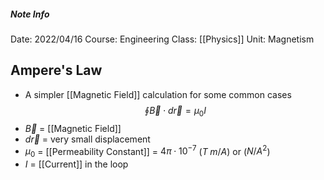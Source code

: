 ##### Note Info
Date: 2022/04/16
Course: Engineering
Class: [[Physics]]
Unit: Magnetism

## Ampere's Law
- A simpler [[Magnetic Field]] calculation for some common cases
$$ \oint\vec B\cdot d\vec r = \mu_0 I $$
- $\vec B$ = [[Magnetic Field]]
- $d\vec r$ = very small displacement
- $\mu_0$ = [[Permeability Constant]] = $4\pi\cdot10^{-7}$ ($T\; m/A$) or ($N/A^2$)
- $I$ = [[Current]] in the loop


